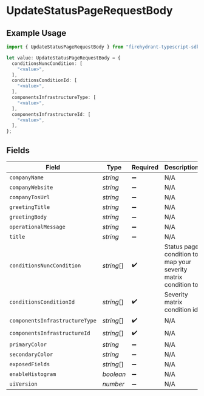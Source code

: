 # UpdateStatusPageRequestBody

## Example Usage

```typescript
import { UpdateStatusPageRequestBody } from "firehydrant-typescript-sdk/models/operations";

let value: UpdateStatusPageRequestBody = {
  conditionsNuncCondition: [
    "<value>",
  ],
  conditionsConditionId: [
    "<value>",
  ],
  componentsInfrastructureType: [
    "<value>",
  ],
  componentsInfrastructureId: [
    "<value>",
  ],
};
```

## Fields

| Field                                                          | Type                                                           | Required                                                       | Description                                                    |
| -------------------------------------------------------------- | -------------------------------------------------------------- | -------------------------------------------------------------- | -------------------------------------------------------------- |
| `companyName`                                                  | *string*                                                       | :heavy_minus_sign:                                             | N/A                                                            |
| `companyWebsite`                                               | *string*                                                       | :heavy_minus_sign:                                             | N/A                                                            |
| `companyTosUrl`                                                | *string*                                                       | :heavy_minus_sign:                                             | N/A                                                            |
| `greetingTitle`                                                | *string*                                                       | :heavy_minus_sign:                                             | N/A                                                            |
| `greetingBody`                                                 | *string*                                                       | :heavy_minus_sign:                                             | N/A                                                            |
| `operationalMessage`                                           | *string*                                                       | :heavy_minus_sign:                                             | N/A                                                            |
| `title`                                                        | *string*                                                       | :heavy_minus_sign:                                             | N/A                                                            |
| `conditionsNuncCondition`                                      | *string*[]                                                     | :heavy_check_mark:                                             | Status page condition to map your severity matrix condition to |
| `conditionsConditionId`                                        | *string*[]                                                     | :heavy_check_mark:                                             | Severity matrix condition id                                   |
| `componentsInfrastructureType`                                 | *string*[]                                                     | :heavy_check_mark:                                             | N/A                                                            |
| `componentsInfrastructureId`                                   | *string*[]                                                     | :heavy_check_mark:                                             | N/A                                                            |
| `primaryColor`                                                 | *string*                                                       | :heavy_minus_sign:                                             | N/A                                                            |
| `secondaryColor`                                               | *string*                                                       | :heavy_minus_sign:                                             | N/A                                                            |
| `exposedFields`                                                | *string*[]                                                     | :heavy_minus_sign:                                             | N/A                                                            |
| `enableHistogram`                                              | *boolean*                                                      | :heavy_minus_sign:                                             | N/A                                                            |
| `uiVersion`                                                    | *number*                                                       | :heavy_minus_sign:                                             | N/A                                                            |